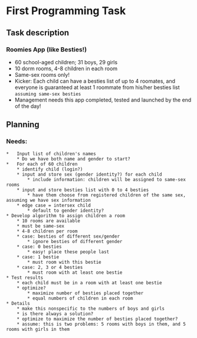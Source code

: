 # First Programming Task

## Task description

### Roomies App (like Besties!)

* 60 school-aged children; 31 boys, 29 girls
* 10 dorm rooms, 4-8 children in each room
* Same-sex rooms only!
* Kicker: Each child can have a besties list of up to 4 roomates, and everyone is guaranteed at least 1 roommate from his/her besties list `assuming same-sex besties`
* Management needs this app completed, tested and launched by the end of the day!


## Planning

### Needs:
    *   Input list of children's names
        * Do we have both name and gender to start?
    *   For each of 60 children
        * identify child (login?)
        * input and store sex (gender identity?) for each child
            * include information: children will be assigned to same-sex rooms
        * input and store besties list with 0 to 4 besties
            * have them choose from registered children of the same sex, assuming we have sex information
        * edge case = intersex child
            * default to gender identity?
    * Develop algorithm to assign children a room
        * 10 rooms are available
        * must be same-sex
        * 4-8 children per room
        * case: besties of different sex/gender
            * ignore besties of different gender 
        * case: 0 besties
            * easy! place these people last
        * case: 1 bestie
            * must room with this bestie
        * case: 2, 3 or 4 besties
            * must room with at least one bestie
    * Test results
        * each child must be in a room with at least one bestie
        * optimize?
            * maximize number of besties placed together
            * equal numbers of children in each room
    * Details
        * make this nonspecific to the numbers of boys and girls
        * is there always a solution?
        * optimize to maximize the number of besties placed together?
        * assume: this is two problems: 5 rooms with boys in them, and 5 rooms with girls in them
